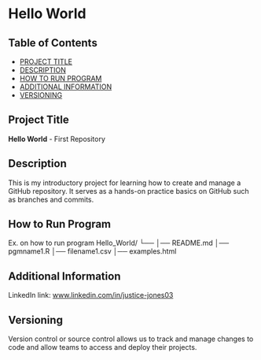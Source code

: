 # Hello World 

## Table of Contents 

- [PROJECT TITLE](#Project-Title)
- [DESCRIPTION](#Description)
- [HOW TO RUN PROGRAM](#How-to-Run-Program)
- [ADDITIONAL INFORMATION](#additional-information)
- [VERSIONING](#versioning)

## Project Title
  **Hello World** - First Repository  

## Description
 This is my introductory project for learning how to create and manage a GitHub repository. It serves as a hands-on practice basics on GitHub such as branches and commits.

## How to Run Program 
 
 Ex. on how to run  program
 Hello_World/
 └── 
    │── README.md
    │── pgmname1.R
    │── filename1.csv
    │── examples.html
   
 
## Additional Information 
  LinkedIn link: www.linkedin.com/in/justice-jones03

## Versioning 
Version control or source control allows us to track and manage changes to code and allow teams to access and deploy their projects.
